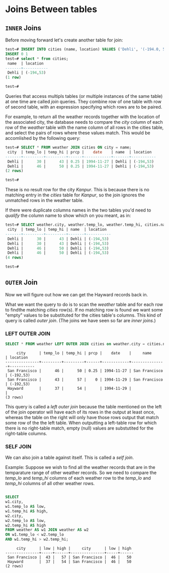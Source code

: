 # Joins Between tables


## `INNER` Joins

Before moving forward let's create another table for join:

```sql
test=# INSERT INTO cities (name, location) VALUES ('Dehli', '(-194.0, 53.0)');
INSERT 0 1
test=# select * from cities;
 name  | location  
-------+-----------
 Dehli | (-194,53)
(1 row)

test=# 
```


Queries that access multipls tables (or multiple instances of the same table) at one time are called *join* queries. They combine row of one table with row of second table, with an expression specifying which rows are to be paired.

For example, to return all the weather records together with the location of the associated city, the database needs to compare the *city* column of each row of the *weather* table with the name column of all rows in the cities table, and select the pairs of rows where these values match. This would be accomlished by the following query:


```sql
test=# SELECT * FROM weather JOIN cities ON city = name;
 city  | temp_lo | temp_hi | prcp |    date    | name  | location  
-------+---------+---------+------+------------+-------+-----------
 Dehli |      30 |      43 | 0.25 | 1994-11-27 | Dehli | (-194,53)
 Dehli |      46 |      50 | 0.25 | 1994-11-27 | Dehli | (-194,53)
(2 rows)

test=# 
```

These is no result row for the city *Kanpur*. This is because there is no matching entry in the *cities* table for *Kanpur*, so the join ignores the unmatched rows in the weather table. 


If there were duplicate columns names in the two tables you'd need to *qualify* the column name to show which on you meant, as in:

```sql
test=# SELECT weather.city, weather.temp_lo, weather.temp_hi, cities.name, cities.location FROM weather JOIN cities ON weather.city = cities.name;
 city  | temp_lo | temp_hi | name  | location  
-------+---------+---------+-------+-----------
 Dehli |      30 |      43 | Dehli | (-194,53)
 Dehli |      30 |      43 | Dehli | (-194,53)
 Dehli |      46 |      50 | Dehli | (-194,53)
 Dehli |      46 |      50 | Dehli | (-194,53)
(4 rows)

test=# 
```

## `OUTER` Join

Now we will figure out how we can get the Hayward records back in.

What we want the query to do is to scan the *weather* table and for each row to findthe matching *cities* row(s). If no matching row is found we want some "empty" values to be substituted for the cities table's columns. This kind of query is called *outer join*. (The joins we have seen so far are *inner joins*.)

### LEFT OUTER JOIN

```sql
SELECT * FROM weather LEFT OUTER JOIN cities on weather.city = cities.name;
```

```output
     city      | temp_lo | temp_hi | prcp |    date    |     name      | location  
---------------+---------+---------+------+------------+---------------+-----------
 San Francisco |      46 |      50 | 0.25 | 1994-11-27 | San Francisco | (-192,53)
 San Francisco |      43 |      57 |    0 | 1994-11-29 | San Francisco | (-192,53)
 Hayward       |      37 |      54 |      | 1994-11-29 |               | 
(3 rows)

```

This query is called a *left outer join* because the table mentioned on the left of the join operator will have each of its rows in the output at least once, whereas the table on the right will only have those rows output that match some row of the the left table. When outputting a left-table row for which there is no right-table match, empty (null) values are substutited for the right-table columns.

### SELF JOIN

We can also join a table against itself. This is called a *self join*.

Example: Suppose we wish to find all the weather records that are in the temparature range of other weather records. So we need to compare the *temp_lo* and *temp_hi* columns of each weather row to the *temp_lo* and *temp_hi* columns of all other weather rows.

```sql

SELECT 
w1.city, 
w1.temp_lo AS low, 
w1.temp_hi AS high, 
w2.city, 
w2.temp_lo AS low, 
w2.temp_hi AS high 
FROM weather AS w1 JOIN weather AS w2 
ON w1.temp_lo < w2.temp_lo 
AND w1.temp_hi > w2.temp_hi;
```

```output
     city      | low | high |     city      | low | high 
---------------+-----+------+---------------+-----+------
 San Francisco |  43 |   57 | San Francisco |  46 |   50
 Hayward       |  37 |   54 | San Francisco |  46 |   50
(2 rows)
```


